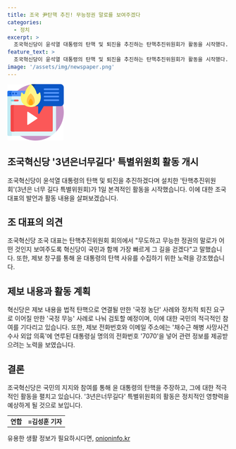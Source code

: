 ```yaml
---
title: 조국 尹탄핵 추진! 무능정권 말로를 보여주겠다
categories:
  - 정치
excerpt: >
  조국혁신당이 윤석열 대통령의 탄핵 및 퇴진을 추진하는 탄핵추진위원회가 활동을 시작했다. 조국 대표는 국회에서 무능한 정권의 말로가 어떤 것인지 보여주도록 혁신당이 국민과 함께 그 길을 걷겠다며 선언했다. 7070으로 연결되는 제보창구를 열고, 국정 농단과 국정 무능 사례를 받아 검토할 예정이다. 이미 수많은 제보가 들어와 혁신당은 신속히 처리할 예정이다.
feature_text: >
  조국혁신당이 윤석열 대통령의 탄핵 및 퇴진을 추진하는 탄핵추진위원회가 활동을 시작했다. 조국 대표는 국회에서 무능한 정권의 말로가 어떤 것인지 보여주도록 혁신당이 국민과 함께 그 길을 걷겠다며 선언했다. 7070으로 연결되는 제보창구를 열고, 국정 농단과 국정 무능 사례를 받아 검토할 예정이다. 이미 수많은 제보가 들어와 혁신당은 신속히 처리할 예정이다.
image: '/assets/img/newspaper.png'
---
```


<p><img src="/assets/img/news.png" alt="rentncar 속보" /></p>

<h2 data-ke-size="size26">조국혁신당 '3년은너무길다' 특별위원회 활동 개시</h2>

<p data-ke-size="size16">조국혁신당이 윤석열 대통령의 탄핵 및 퇴진을 추진하겠다며 설치한 '탄핵추진위원회'(3년은 너무 길다 특별위원회)가 1일 본격적인 활동을 시작했습니다. 이에 대한 조국 대표의 발언과 활동 내용을 살펴보겠습니다.</p>

<h2 data-ke-size="size26">조 대표의 의견</h2>

<p data-ke-size="size16">조국혁신당 조국 대표는 탄핵추진위원회 회의에서 "무도하고 무능한 정권의 말로가 어떤 것인지 보여주도록 혁신당이 국민과 함께 가장 빠르게 그 길을 걷겠다"고 말했습니다. 또한, 제보 창구를 통해 윤 대통령의 탄핵 사유를 수집하기 위한 노력을 강조했습니다.</p>

<h2 data-ke-size="size26">제보 내용과 활동 계획</h2>

<p data-ke-size="size16">혁신당은 제보 내용을 법적 탄핵으로 연결될 만한 '국정 농단' 사례와 정치적 퇴진 요구로 이어질 만한 '국정 무능' 사례로 나눠 검토할 예정이며, 이에 대한 국민의 적극적인 참여를 기다리고 있습니다. 또한, 제보 전화번호와 이메일 주소에는 '채수근 해병 사망사건 수사 외압 의혹'에 연루된 대통령실 명의의 전화번호 '7070'을 넣어 관련 정보를 제공받으려는 노력을 보였습니다.</p>

<h2 data-ke-size="size26">결론</h2>

<p data-ke-size="size16">조국혁신당은 국민의 지지와 참여를 통해 윤 대통령의 탄핵을 주장하고, 그에 대한 적극적인 활동을 펼치고 있습니다. '3년은너무길다' 특별위원회의 활동은 정치적인 영향력을 예상하게 될 것으로 보입니다.</p>

<table>
  <tr>
    <td style="text-align: center; height: 17px;"><b>연합</b></td>
    <td style="text-align: center; height: 17px;"><b>=김성훈 기자</b></td>
  </tr>
</table>
유용한 생활 정보가 필요하시다면, <a href="https://onioninfo.kr" rel="dofollow">onioninfo.kr</a>


